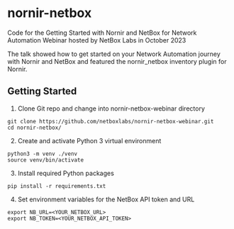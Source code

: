 # nornir-netbox

Code for the Getting Started with Nornir and NetBox for Network Automation Webinar hosted by NetBox Labs in October 2023

The talk showed how to get started on your Network Automation journey with Nornir and NetBox and featured the nornir_netbox inventory plugin for Nornir.

## Getting Started

1. Clone Git repo and change into nornir-netbox-webinar directory
```
git clone https://github.com/netboxlabs/nornir-netbox-webinar.git
cd nornir-netbox/
```
2. Create and activate Python 3 virtual environment
```
python3 -m venv ./venv
source venv/bin/activate
```
3. Install required Python packages
```
pip install -r requirements.txt
```
4. Set environment variables for the NetBox API token and URL
```
export NB_URL=<YOUR_NETBOX_URL>
export NB_TOKEN=<YOUR_NETBOX_API_TOKEN>
```